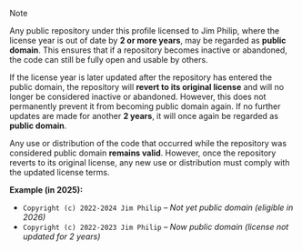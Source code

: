 > [!NOTE]
> Any public repository under this profile licensed to Jim Philip, where the license year is out of date by **2 or more years**, may be regarded as **public domain**. This ensures that if a repository becomes inactive or abandoned, the code can still be fully open and usable by others.
>
> If the license year is later updated after the repository has entered the public domain, the repository will **revert to its original license** and will no longer be considered inactive or abandoned. However, this does not permanently prevent it from becoming public domain again. If no further updates are made for another **2 years**, it will once again be regarded as **public domain**.
>
> Any use or distribution of the code that occurred while the repository was considered public domain **remains valid**. However, once the repository reverts to its original license, any new use or distribution must comply with the updated license terms.
>
> **Example (in 2025):**
>
> - `Copyright (c) 2022-2024 Jim Philip` – _Not yet public domain (eligible in 2026)_
> - `Copyright (c) 2022-2023 Jim Philip` – _Now public domain (license not updated for 2 years)_
